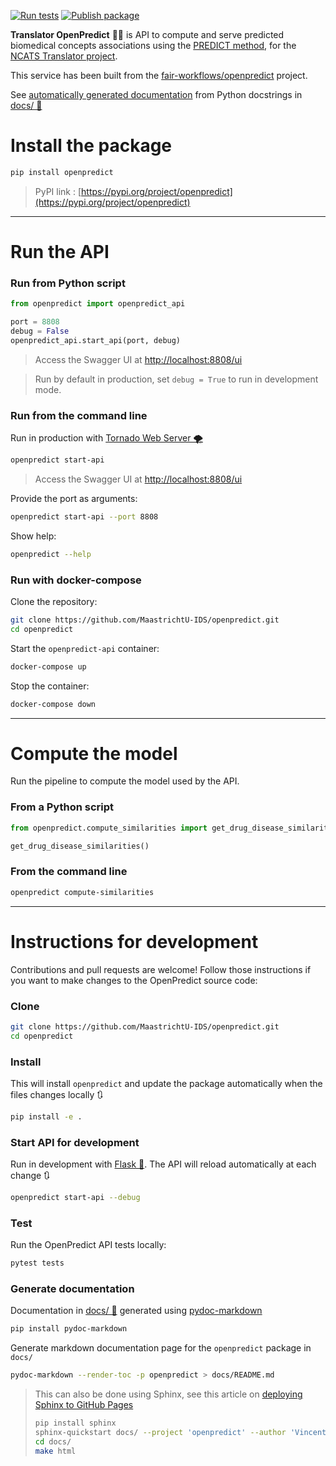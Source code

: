 [![Run tests](https://github.com/MaastrichtU-IDS/translator-openpredict/workflows/Run%20tests/badge.svg)](https://github.com/MaastrichtU-IDS/translator-openpredict/actions?query=workflow%3A%22Run+tests%22) [![Publish package](https://github.com/MaastrichtU-IDS/translator-openpredict/workflows/Publish%20package/badge.svg)](https://github.com/MaastrichtU-IDS/translator-openpredict/actions?query=workflow%3A%22Publish+package%22)

**Translator OpenPredict** 🔮🐍 is API to compute and serve predicted biomedical concepts associations using the [PREDICT method](https://www.ncbi.nlm.nih.gov/pmc/articles/PMC3159979/), for the [NCATS Translator project](https://ncats.nih.gov/translator/about). 

This service has been built from the [fair-workflows/openpredict](https://github.com/fair-workflows/openpredict) project.

See [automatically generated documentation](docs/) from Python docstrings in [docs/ 📖](docs/) 

# Install the package

```bash
pip install openpredict
```

> PyPI link : [https://pypi.org/project/openpredict](https://pypi.org/project/openpredict)

---

# Run the API

### Run from Python script 

```python
from openpredict import openpredict_api

port = 8808
debug = False
openpredict_api.start_api(port, debug)
```

> Access the Swagger UI at [http://localhost:8808/ui](http://localhost:8808/ui)

> Run by default in production, set `debug = True` to run in development mode. 

### Run from the command line

Run in production with [Tornado Web Server 🌪️](https://www.tornadoweb.org/en/stable/)

```bash
openpredict start-api
```

> Access the Swagger UI at [http://localhost:8808/ui](http://localhost:8808/ui)

Provide the port as arguments:

```bash
openpredict start-api --port 8808
```

Show help:

```bash
openpredict --help
```

### Run with docker-compose

Clone the repository:

```bash
git clone https://github.com/MaastrichtU-IDS/openpredict.git
cd openpredict
```

Start the `openpredict-api` container:

```bash
docker-compose up
```

Stop the container:

```bash
docker-compose down
```

---

# Compute the model

Run the pipeline to compute the model used by the API.

### From a Python script

```python
from openpredict.compute_similarities import get_drug_disease_similarities

get_drug_disease_similarities()
```

### From the command line

```bash
openpredict compute-similarities
```

---

# Instructions for development

Contributions and pull requests are welcome! Follow those instructions if you want to make changes to the OpenPredict source code:

### Clone

```bash
git clone https://github.com/MaastrichtU-IDS/openpredict.git
cd openpredict
```

### Install

This will install `openpredict` and update the package automatically when the files changes locally 🔃

```bash
pip install -e .
```

### Start API for development

Run in development with [Flask 🧪](https://flask.palletsprojects.com/en/1.1.x/). The API will reload automatically at each change 🔃

```bash
openpredict start-api --debug
```

### Test

Run the OpenPredict API tests locally:

```bash
pytest tests
```

### Generate documentation

Documentation in [docs/ 📖](docs/)  generated using [pydoc-markdown](https://pydoc-markdown.readthedocs.io/en/latest/)

```bash
pip install pydoc-markdown
```

Generate markdown documentation page for the `openpredict` package in `docs/`

```bash
pydoc-markdown --render-toc -p openpredict > docs/README.md
```

> This can also be done using Sphinx, see this article on [deploying Sphinx to GitHub Pages](https://circleci.com/blog/deploying-documentation-to-github-pages-with-continuous-integration/)
>
> ```bash
> pip install sphinx
> sphinx-quickstart docs/ --project 'openpredict' --author 'Vincent Emonet'
> cd docs/
> make html
> ```